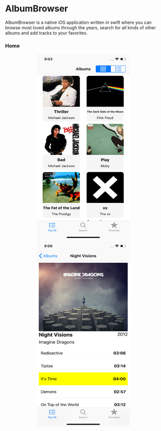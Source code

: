 # AlbumBrowser

AlbumBrowser is a native iOS application written in swift where you can browse most loved albums through the years, search for all kinds of other albums and add tracks to your favorites.

### Home

<p align="center">
  <img src="screenshots/home.png" width=300 height=600>
  <img src="screenshots/album_detail.png" width=300 height=600>
</p>
